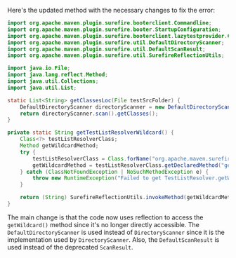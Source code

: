 Here's the updated method with the necessary changes to fix the error:

```java
import org.apache.maven.plugin.surefire.booterclient.Commandline;
import org.apache.maven.plugin.surefire.booter.StartupConfiguration;
import org.apache.maven.plugin.surefire.booterclient.lazytestprovider.CommandlineConfiguration;
import org.apache.maven.plugin.surefire.util.DefaultDirectoryScanner;
import org.apache.maven.plugin.surefire.util.DefaultScanResult;
import org.apache.maven.plugin.surefire.util.SurefireReflectionUtils;

import java.io.File;
import java.lang.reflect.Method;
import java.util.Collections;
import java.util.List;

static List<String> getClassesLoc(File testSrcFolder) {
    DefaultDirectoryScanner directoryScanner = new DefaultDirectoryScanner(testSrcFolder, getTestListResolverWildcard());
    return directoryScanner.scan().getClasses();
}

private static String getTestListResolverWildcard() {
    Class<?> testListResolverClass;
    Method getWildcardMethod;
    try {
        testListResolverClass = Class.forName("org.apache.maven.surefire.api.testset.TestListResolver");
        getWildcardMethod = testListResolverClass.getDeclaredMethod("getWildcard");
    } catch (ClassNotFoundException | NoSuchMethodException e) {
        throw new RuntimeException("Failed to get TestListResolver.getWildcard()", e);
    }

    return (String) SurefireReflectionUtils.invokeMethod(getWildcardMethod, null);
}
```

The main change is that the code now uses reflection to access the `getWildcard()` method since it's no longer directly accessible. The `DefaultDirectoryScanner` is used instead of `DirectoryScanner` since it is the implementation used by `DirectoryScanner`. Also, the `DefaultScanResult` is used instead of the deprecated `ScanResult`.